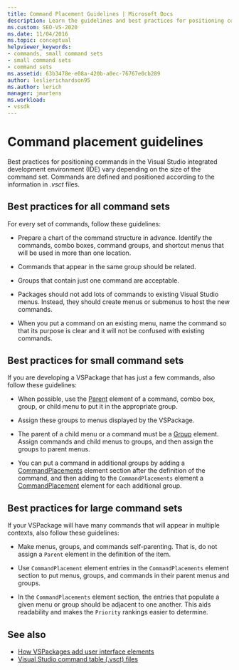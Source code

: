 ```yaml
---
title: Command Placement Guidelines | Microsoft Docs
description: Learn the guidelines and best practices for positioning commands in the Visual Studio integrated development environment (IDE). 
ms.custom: SEO-VS-2020
ms.date: 11/04/2016
ms.topic: conceptual
helpviewer_keywords:
- commands, small command sets
- small command sets
- command sets
ms.assetid: 63b3478e-e08a-420b-a0ec-76767e0cb289
author: leslierichardson95
ms.author: lerich
manager: jmartens
ms.workload:
- vssdk
---
```

# Command placement guidelines
Best practices for positioning commands in the Visual Studio integrated development environment (IDE) vary depending on the size of the command set. Commands are defined and positioned according to the information in *.vsct* files.

## Best practices for all command sets
 For every set of commands, follow these guidelines:

- Prepare a chart of the command structure in advance. Identify the commands, combo boxes, command groups, and shortcut menus that will be used in more than one location.

- Commands that appear in the same group should be related.

- Groups that contain just one command are acceptable.

- Packages should not add lots of commands to existing Visual Studio menus. Instead, they should create menus or submenus to host the new commands.

- When you put a command on an existing menu, name the command so that its purpose is clear and it will not be confused with existing commands.

## Best practices for small command sets
 If you are developing a VSPackage that has just a few commands, also follow these guidelines:

- When possible, use the [Parent](../../extensibility/parent-element.md) element of a command, combo box, group, or child menu to put it in the appropriate group.

- Assign these groups to menus displayed by the VSPackage.

- The parent of a child menu or a command must be a [Group](../../extensibility/group-element.md) element. Assign commands and child menus to groups, and then assign the groups to parent menus.

- You can put a command in additional groups by adding a [CommandPlacements](../../extensibility/commandplacements-element.md) element section after the definition of the command, and then adding to the `CommandPlacements` element a [CommandPlacement](../../extensibility/commandplacement-element.md) element for each additional group.

## Best practices for large command sets
 If your VSPackage will have many commands that will appear in multiple contexts, also follow these guidelines:

- Make menus, groups, and commands self-parenting. That is, do not assign a `Parent` element in the definition of the item.

- Use `CommandPlacement` element entries in the `CommandPlacements` element section to put menus, groups, and commands in their parent menus and groups.

- In the `CommandPlacements` element section, the entries that populate a given menu or group should be adjacent to one another. This aids readability and makes the `Priority` rankings easier to determine.

## See also
- [How VSPackages add user interface elements](../../extensibility/internals/how-vspackages-add-user-interface-elements.md)
- [Visual Studio command table (.vsct) files](../../extensibility/internals/visual-studio-command-table-dot-vsct-files.md)
